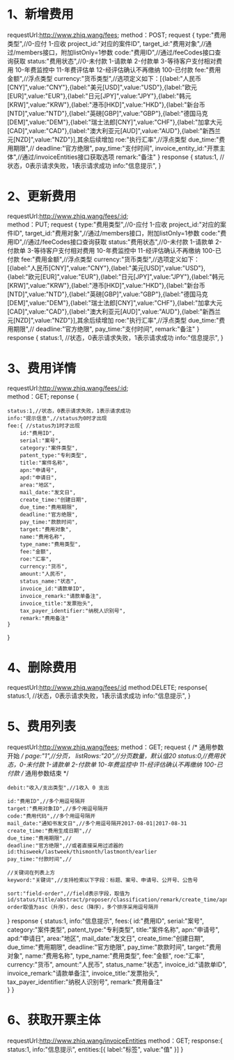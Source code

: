 # 1、新增费用
requestUrl:http://www.zhiq.wang/fees;
method：POST;
request {
    type:"费用类型",//0-应付 1-应收
	project_id:"对应的案件ID",
	target_id:"费用对象",//通过/members接口，附加listOnly=1参数
	code:"费用ID",//通过/feeCodes接口查询获取
	status:"费用状态",//0-未付款 1-请款单 2-付款单 3-等待客户支付相对费用 10-年费监控中 11-年费评估单 12-经评估确认不再缴纳 100-已付款
	fee:"费用金额",//浮点类型
	currency:"货币类型",//选项定义如下：[{label:"人民币[CNY]",value:"CNY"},{label:"美元[USD]",value:"USD"},{label:"欧元[EUR]",value:"EUR"},{label:"日元[JPY]",value:"JPY"},{label:"韩元[KRW]",value:"KRW"},{label:"港币[HKD]",value:"HKD"},{label:"新台币[NTD]",value:"NTD"},{label:"英磅[GBP]",value:"GBP"},{label:"德国马克[DEM]",value:"DEM"},{label:"瑞士法郎[CNY]",value:"CHF"},{label:"加拿大元[CAD]",value:"CAD"},{label:"澳大利亚元[AUD]",value:"AUD"},{label:"新西兰元[NZD]",value:"NZD"}],其余后续增加
	roe:"执行汇率",//浮点类型
	due_time:"费用期限",//
	deadline:"官方绝限",
	pay_time:"支付时间",
	invoice_entity_id:"开票主体",//通过/invoiceEntities接口获取选项
    remark:"备注"
}
response {
    status:1, //状态，0表示请求失败，1表示请求成功
    info:"信息提示",
}

# 2、更新费用
requestUrl:http://www.zhiq.wang/fees/:id;  
method：PUT;
request {
    type:"费用类型",//0-应付 1-应收
	project_id:"对应的案件ID",
	target_id:"费用对象",//通过/members接口，附加listOnly=1参数
	code:"费用ID",//通过/feeCodes接口查询获取
	status:"费用状态",//0-未付款 1-请款单 2-付款单 3-等待客户支付相对费用 10-年费监控中 11-经评估确认不再缴纳 100-已付款
	fee:"费用金额",//浮点类型
	currency:"货币类型",//选项定义如下：[{label:"人民币[CNY]",value:"CNY"},{label:"美元[USD]",value:"USD"},{label:"欧元[EUR]",value:"EUR"},{label:"日元[JPY]",value:"JPY"},{label:"韩元[KRW]",value:"KRW"},{label:"港币[HKD]",value:"HKD"},{label:"新台币[NTD]",value:"NTD"},{label:"英磅[GBP]",value:"GBP"},{label:"德国马克[DEM]",value:"DEM"},{label:"瑞士法郎[CNY]",value:"CHF"},{label:"加拿大元[CAD]",value:"CAD"},{label:"澳大利亚元[AUD]",value:"AUD"},{label:"新西兰元[NZD]",value:"NZD"}],其余后续增加
	roe:"执行汇率",//浮点类型
	due_time:"费用期限",//
	deadline:"官方绝限",
	pay_time:"支付时间",
    remark:"备注"
}
response {
    status:1, //状态，0表示请求失败，1表示请求成功
    info:"信息提示",
}

# 3、费用详情
requestUrl:http://www.zhiq.wang/fees/:id;  
method：GET;
reponse {

    status:1,//状态，0表示请求失败，1表示请求成功
    info:"提示信息",//status为0时才出现
    fee:{ //status为1时才出现
		id:"费用ID",
		serial:"案号",
		category:"案件类型",
		patent_type:"专利类型",
		title:"案件名称",
		apn:"申请号",
		apd:"申请日",
		area:"地区",
		mail_date:"发文日",
		create_time:"创建日期",
		due_time:"费用期限",
		deadline:"官方绝限",
		pay_time:"款款时间",
		target:"费用对象",
		name:"费用名称",
		type_name:"费用类型",
		fee:"金额",
		roe:"汇率",
		currency:"货币",
		amount:"人民币",
		status_name:"状态",
		invoice_id:"请款单ID",
		invoice_remark:"请款单备注",
		invoice_title:"发票抬头",
		tax_payer_identifier:"纳税人识别号",
		remark:"费用备注"
    }
}
						
# 4、删除费用
requestUrl:http://www.zhiq.wang/fees/:id
method:DELETE;
response{
    status:1, //状态，0表示请求失败，1表示请求成功
    info:"信息提示",
}


# 5、费用列表
requestUrl:http://www.zhiq.wang/fees;
method：GET;
request {
    /* 通用参数开始 */
    page:"1",//分页，
    listRows:"20",//分页数量，默认值20
    status:0,//费用状态，0-未付款 1-请款单 2-付款单  10-年费监控中 11-经评估确认不再缴纳 100-已付款
    /* 通用参数结束 */
	
	debit:"收入/支出类型",//1收入 0 支出

    id:"费用ID",//多个用逗号隔开
	target:"费用对象ID",//多个用逗号隔开
	code:"费用代码",//多个用逗号隔开
	mail_date:"通知书发文日",//多个用逗号隔开2017-08-01|2017-08-31
    create_time:"费用生成日期",//
	due_time:"费用期限",//
	deadline:"官方绝限",//或者直接采用过滤器的id:thisweek/lastweek/thismonth/lastmonth/earlier
	pay_time:"付款时间",//

    //关键词在列表上方
    keyword:"关键词",//支持检索以下字段：标题、案号、申请号、公开号、公告号
	
    sort:"field-order",//field表示字段，取值为id/status/title/abstract/proposer/classification/remark/create_time/apn/apd/public_date/public_number/issue_date/issue_number/progress/branch/ipr/agency/agent/agencey_serial order取值为asc（升序），desc（降序），多个排序采用逗号隔开
}
response {
    status:1,
    info:"信息提示",
    fees:{
        id:"费用ID",
		serial:"案号",
		category:"案件类型",
		patent_type:"专利类型",
		title:"案件名称",
		apn:"申请号",
		apd:"申请日",
		area:"地区",
		mail_date:"发文日",
		create_time:"创建日期",
		due_time:"费用期限",
		deadline:"官方绝限",
		pay_time:"款款时间",
		target:"费用对象",
		name:"费用名称",
		type_name:"费用类型",
		fee:"金额",
		roe:"汇率",
		currency:"货币",
		amount:"人民币",
		status_name:"状态",
		invoice_id:"请款单ID",
		invoice_remark:"请款单备注",
		invoice_title:"发票抬头",
		tax_payer_identifier:"纳税人识别号",
		remark:"费用备注"		
    }
}

# 6、获取开票主体
requestUrl:http://www.zhiq.wang/invoiceEntities
method：GET;
response:{
	status:1,
    info:"信息提示",
	entities:[{
		label:"标签",
		value:"值"
	}]
}
